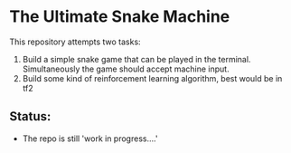 # The Ultimate Snake Machine

This repository attempts two tasks:
1. Build a simple snake game that can be played in the terminal. Simultaneously the game should accept machine input.
2. Build some kind of reinforcement learning algorithm, best would be in tf2

## Status:
- The repo is still 'work in progress....'
